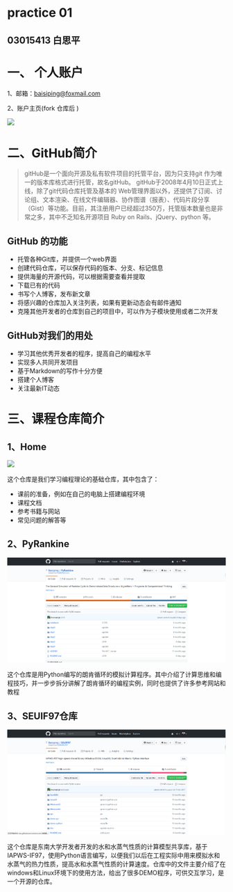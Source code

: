 # practice 01
## 03015413 白思平
# 一、 个人账户
1、邮箱：[baisiping@foxmail.com](baisiping@foxmail.com)

2、账户主页(fork 仓库后 )

![](E:\学习部分\编程导论\练习1\practice01-master\主页.png)

# 二、GitHub简介
>gitHub是一个面向开源及私有软件项目的托管平台，因为只支持git 作为唯一的版本库格式进行托管，故名gitHub。
gitHub于2008年4月10日正式上线，除了git代码仓库托管及基本的 Web管理界面以外，还提供了订阅、讨论组、文本渲染、在线文件编辑器、协作图谱（报表）、代码片段分享（Gist）等功能。目前，其注册用户已经超过350万，托管版本数量也是非常之多，其中不乏知名开源项目 Ruby on Rails、jQuery、python 等。
## GitHub 的功能
- 托管各种Git库，并提供一个web界面
- 创建代码仓库，可以保存代码的版本、分支、标记信息
- 提供海量的开源代码，可以根据需要查看并提取
- 下载已有的代码
- 书写个人博客，发布新文章
- 将感兴趣的仓库加入关注列表，如果有更新动态会有邮件通知
- 克隆其他开发者的仓库到自己的项目中，可以作为子模块使用或者二次开发
## GitHub对我们的用处
- 学习其他优秀开发者的程序，提高自己的编程水平
- 实现多人共同开发项目
- 基于Markdown的写作十分方便
- 搭建个人博客
- 关注最新IT动态
# 三、课程仓库简介
## 1、Home

![](E:\学习部分\编程导论\练习1\practice01-master\home.png)

这个仓库是我们学习编程理论的基础仓库，其中包含了：
- 课前的准备，例如在自己的电脑上搭建编程环境
- 课程文档
- 参考书籍与网站
- 常见问题的解答等

## 2、PyRankine

![](https://github.com/Baisiping/practice01/blob/master/pyrankine.png)

这个仓库是用Python编写的朗肯循环的模拟计算程序。其中介绍了计算思维和编程技巧，并一步步拆分讲解了朗肯循环的编程实例，同时也提供了许多参考网站和教程

## 3、SEUIF97仓库

![](https://github.com/Baisiping/practice01/blob/master/seuif97.png)

这个仓库是东南大学开发者开发的水和水蒸气性质的计算模型共享库，基于IAPWS-IF97，使用Python语言编写，以便我们以后在工程实际中用来模拟水和水蒸气的热力性质，提高水和水蒸气性质的计算速度。仓库中的文件主要介绍了在windows和Linux环境下的使用方法，给出了很多DEMO程序，可供交互学习，是一个开源的仓库。 
